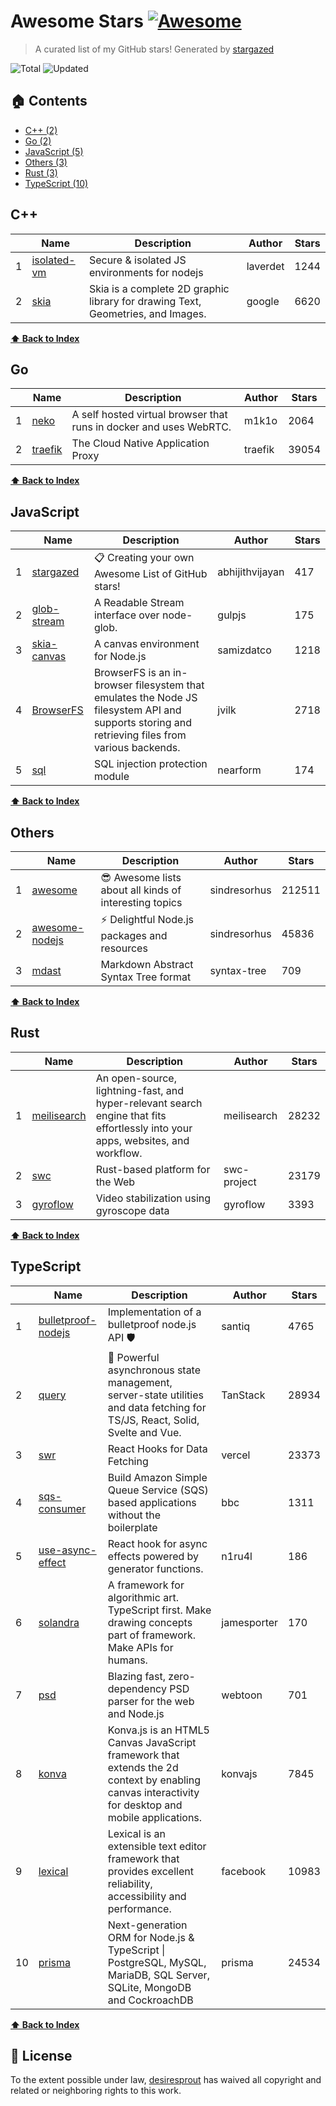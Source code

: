 # Awesome Stars [![Awesome](https://cdn.rawgit.com/sindresorhus/awesome/d7305f38d29fed78fa85652e3a63e154dd8e8829/media/badge.svg)](https://github.com/sindresorhus/awesome)

> A curated list of my GitHub stars! Generated by [stargazed](https://github.com/abhijithvijayan/stargazed)

![Total](https://img.shields.io/badge/Total-25-green.svg)
![Updated](https://img.shields.io/badge/Updated-31--7--2022-blue.svg)

## 🏠 Contents

- [C++ (2)](#c)
- [Go (2)](#go)
- [JavaScript (5)](#javascript)
- [Others (3)](#others)
- [Rust (3)](#rust)
- [TypeScript (10)](#typescript)

## C++
|  | Name 	|  Description 	| Author  	|  Stars 	|
|---	|---	|---	|---	|---	|
| 1 |  [isolated-vm](https://github.com/laverdet/isolated-vm) | Secure &amp; isolated JS environments for nodejs | laverdet | 1244 |
| 2 |  [skia](https://github.com/google/skia) | Skia is a complete 2D graphic library for drawing Text, Geometries, and Images. | google | 6620 |

**[⬆ Back to Index](#-contents)**

## Go
|  | Name 	|  Description 	| Author  	|  Stars 	|
|---	|---	|---	|---	|---	|
| 1 |  [neko](https://github.com/m1k1o/neko) | A self hosted virtual browser that runs in docker and uses WebRTC. | m1k1o | 2064 |
| 2 |  [traefik](https://github.com/traefik/traefik) | The Cloud Native Application Proxy | traefik | 39054 |

**[⬆ Back to Index](#-contents)**

## JavaScript
|  | Name 	|  Description 	| Author  	|  Stars 	|
|---	|---	|---	|---	|---	|
| 1 |  [stargazed](https://github.com/abhijithvijayan/stargazed) | 📋 Creating your own Awesome List of GitHub stars! | abhijithvijayan | 417 |
| 2 |  [glob-stream](https://github.com/gulpjs/glob-stream) | A Readable Stream interface over node-glob. | gulpjs | 175 |
| 3 |  [skia-canvas](https://github.com/samizdatco/skia-canvas) | A canvas environment for Node.js | samizdatco | 1218 |
| 4 |  [BrowserFS](https://github.com/jvilk/BrowserFS) | BrowserFS is an in-browser filesystem that emulates the Node JS filesystem API and supports storing and retrieving files from various backends. | jvilk | 2718 |
| 5 |  [sql](https://github.com/nearform/sql) | SQL injection protection module | nearform | 174 |

**[⬆ Back to Index](#-contents)**

## Others
|  | Name 	|  Description 	| Author  	|  Stars 	|
|---	|---	|---	|---	|---	|
| 1 |  [awesome](https://github.com/sindresorhus/awesome) | 😎 Awesome lists about all kinds of interesting topics | sindresorhus | 212511 |
| 2 |  [awesome-nodejs](https://github.com/sindresorhus/awesome-nodejs) | :zap: Delightful Node.js packages and resources | sindresorhus | 45836 |
| 3 |  [mdast](https://github.com/syntax-tree/mdast) | Markdown Abstract Syntax Tree format | syntax-tree | 709 |

**[⬆ Back to Index](#-contents)**

## Rust
|  | Name 	|  Description 	| Author  	|  Stars 	|
|---	|---	|---	|---	|---	|
| 1 |  [meilisearch](https://github.com/meilisearch/meilisearch) | An open-source, lightning-fast, and hyper-relevant search engine that fits effortlessly into your apps, websites, and workflow. | meilisearch | 28232 |
| 2 |  [swc](https://github.com/swc-project/swc) | Rust-based platform for the Web | swc-project | 23179 |
| 3 |  [gyroflow](https://github.com/gyroflow/gyroflow) | Video stabilization using gyroscope data | gyroflow | 3393 |

**[⬆ Back to Index](#-contents)**

## TypeScript
|  | Name 	|  Description 	| Author  	|  Stars 	|
|---	|---	|---	|---	|---	|
| 1 |  [bulletproof-nodejs](https://github.com/santiq/bulletproof-nodejs) | Implementation of a bulletproof node.js API 🛡️ | santiq | 4765 |
| 2 |  [query](https://github.com/TanStack/query) | 🤖 Powerful asynchronous state management, server-state utilities and data fetching for TS/JS, React, Solid, Svelte and Vue. | TanStack | 28934 |
| 3 |  [swr](https://github.com/vercel/swr) | React Hooks for Data Fetching | vercel | 23373 |
| 4 |  [sqs-consumer](https://github.com/bbc/sqs-consumer) | Build Amazon Simple Queue Service (SQS) based applications without the boilerplate | bbc | 1311 |
| 5 |  [use-async-effect](https://github.com/n1ru4l/use-async-effect) | React hook for async effects powered by generator functions. | n1ru4l | 186 |
| 6 |  [solandra](https://github.com/jamesporter/solandra) | A framework for algorithmic art. TypeScript first. Make drawing concepts part of framework. Make APIs for humans. | jamesporter | 170 |
| 7 |  [psd](https://github.com/webtoon/psd) | Blazing fast, zero-dependency PSD parser for the web and Node.js | webtoon | 701 |
| 8 |  [konva](https://github.com/konvajs/konva) | Konva.js is an HTML5 Canvas JavaScript framework that extends the 2d context by enabling canvas interactivity for desktop and mobile applications. | konvajs | 7845 |
| 9 |  [lexical](https://github.com/facebook/lexical) | Lexical is an extensible text editor framework that provides excellent reliability, accessibility and performance. | facebook | 10983 |
| 10 |  [prisma](https://github.com/prisma/prisma) | Next-generation ORM for Node.js &amp; TypeScript \| PostgreSQL, MySQL, MariaDB, SQL Server, SQLite, MongoDB and CockroachDB | prisma | 24534 |

**[⬆ Back to Index](#-contents)**

## 📝 License

To the extent possible under law, [desiresprout](https://github.com/desiresprout) has waived all copyright and related or neighboring rights to this work.

